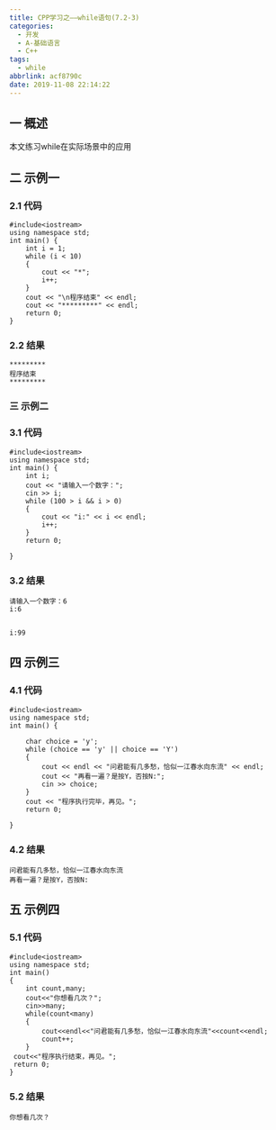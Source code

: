 ```yaml
---
title: CPP学习之——while语句(7.2-3)
categories:
  - 开发
  - A-基础语言
  - C++
tags:
  - while
abbrlink: acf8790c
date: 2019-11-08 22:14:22
---
```

## 一 概述

本文练习while在实际场景中的应用

<!--more-->

## 二 示例一

### 2.1 代码

```
#include<iostream>
using namespace std;
int main() {
	int i = 1;
	while (i < 10) 
	{
		cout << "*";
		i++;
	}
	cout << "\n程序结束" << endl;
	cout << "*********" << endl;
	return 0;
}
```

### 2.2 结果

```
*********
程序结束
*********
```

### 三 示例二

### 3.1 代码

```
#include<iostream>
using namespace std;
int main() {
	int i;
	cout << "请输入一个数字：";
	cin >> i;
	while (100 > i && i > 0) 
	{
		cout << "i:" << i << endl;
		i++;
	}
	return 0;

}

```

### 3.2 结果

```
请输入一个数字：6
i:6


i:99
```

## 四 示例三

### 4.1 代码

```
#include<iostream>
using namespace std;
int main() {

	char choice = 'y';
	while (choice == 'y' || choice == 'Y') 
	{
		cout << endl << "问君能有几多愁，恰似一江春水向东流" << endl;
		cout << "再看一遍？是按Y，否按N:";
		cin >> choice;
	}
	cout << "程序执行完毕，再见。";
	return 0;

}
```

### 4.2 结果

```
问君能有几多愁，恰似一江春水向东流
再看一遍？是按Y，否按N:
```

## 五 示例四 

### 5.1 代码

```
#include<iostream>
using namespace std;
int main()
{
	int count,many;
	cout<<"你想看几次？";
	cin>>many;
	while(count<many)
	{
		cout<<endl<<"问君能有几多愁，恰似一江春水向东流"<<count<<endl;
		count++;
	}
 cout<<"程序执行结束，再见。";
 return 0;
}
```

### 5.2 结果

```
你想看几次？
```